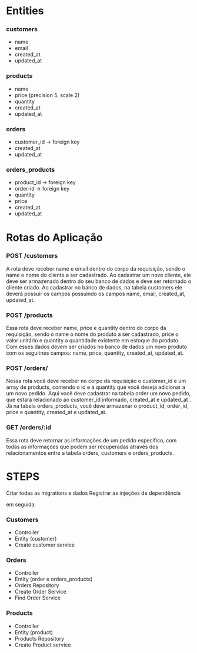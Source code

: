 # Entities

### customers
- name
- email
- created_at
- updated_at

### products
- name
- price (precision 5, scale 2)
- quantity
- created_at
- updated_at

### orders
- customer_id -> foreign key
- created_at
- updated_at

### orders_products
- product_id -> foreign key
- order-id -> foreign key
- quantity
- price
- created_at
- updated_at

# Rotas do Aplicação

### POST /customers 
A rota deve receber name e email dentro do corpo da requisição, sendo o name o nome do cliente a ser cadastrado. Ao cadastrar um novo cliente, ele deve ser armazenado dentro do seu banco de dados e deve ser retornado o cliente criado. Ao cadastrar no banco de dados, na tabela customers ele deverá possuir os campos possuindo os campos name, email, created_at, updated_at.

### POST /products
Essa rota deve receber name, price e quantity dentro do corpo da requisição, sendo o name o nome do produto a ser cadastrado, price o valor unitário e quantity a quantidade existente em estoque do produto. Com esses dados devem ser criados no banco de dados um novo produto com os seguitnes campos: name, price, quantity, created_at, updated_at.

### POST /orders/
Nessa rota você deve receber no corpo da requisição o customer_id e um array de products, contendo o id e a quantity que você deseja adicionar a um novo pedido. Aqui você deve cadastrar na tabela order um novo pedido, que estará relacionado ao customer_id informado, created_at e updated_at . Já na tabela orders_products, você deve armazenar o product_id, order_id, price e quantity, created_at e updated_at.

### GET /orders/:id
Essa rota deve retornar as informações de um pedido específico, com todas as informações que podem ser recuperadas através dos relacionamentos entre a tabela orders, customers e orders_products.

# STEPS

Criar todas as migrations e dados 
Registrar as injeções de dependência

em seguida:

### Customers

- Controller
- Entity (customer)
- Create customer service

### Orders

- Controller
- Entity (order e orders_products)
- Orders Repository
- Create Order Service
- Find Order Service

### Products

- Controller
- Entity (product)
- Products Repository
- Create Product service
